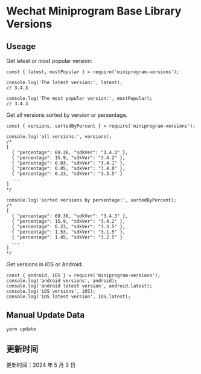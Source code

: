 
# Wechat Miniprogram Base Library Versions

## Useage

Get latest or most popular version:

```;
const { latest, mostPopular } = require('miniprogram-versions');

console.log('The latest version:', latest);
// 3.4.3

console.log('The most popular version:', mostPopular);
// 3.4.3

```

Get all versions sorted by version or persentage.

```
const { versions, sortedByPercent } = require('miniprogram-versions');

console.log('all versions:', versions);
/*
[
  { "percentage": 69.36, "sdkVer": "3.4.3" },
  { "percentage": 15.9, "sdkVer": "3.4.2" },
  { "percentage": 0.03, "sdkVer": "3.4.1" },
  { "percentage": 0.05, "sdkVer": "3.4.0" },
  { "percentage": 6.23, "sdkVer": "3.3.5" }
  ...
]
*/

console.log('sorted versions by persentage:', sortedByPercent);
/*
[
  { "percentage": 69.36, "sdkVer": "3.4.3" },
  { "percentage": 15.9, "sdkVer": "3.4.2" },
  { "percentage": 6.23, "sdkVer": "3.3.5" },
  { "percentage": 1.53, "sdkVer": "3.1.5" },
  { "percentage": 1.45, "sdkVer": "3.2.5" }
  ...
]
*/
```

Get versions in iOS or Android.

```
const { android, iOS } = require('miniprogram-versions');
console.log('android versions', android);
console.log('android latest version', android.latest);
console.log('iOS versions', iOS);
console.log('iOS latest version', iOS.latest);
```

## Manual Update Data

```
yarn update
```

## 更新时间

更新时间：2024 年 5 月 3 日
